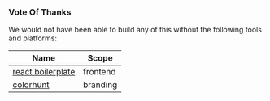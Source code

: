 ### Vote Of Thanks

We would not have been able to build any of this without the following tools and platforms:

| Name | Scope |
|------|-------|
| [react boilerplate](https://www.reactboilerplate.com/) | frontend |
| [colorhunt](https://colorhunt.co/) | branding |